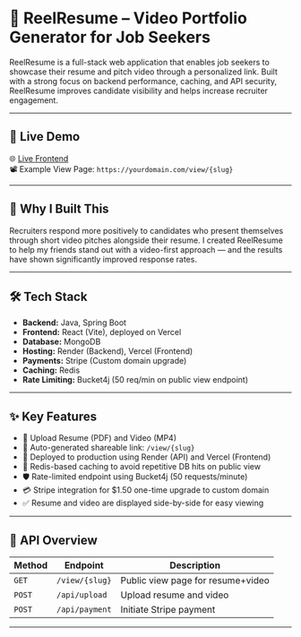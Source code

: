 # 🎥 ReelResume – Video Portfolio Generator for Job Seekers

ReelResume is a full-stack web application that enables job seekers to showcase their resume and pitch video through a personalized link. Built with a strong focus on backend performance, caching, and API security, ReelResume improves candidate visibility and helps increase recruiter engagement.

---

## 🚀 Live Demo
🌐 [Live Frontend](https://your-vercel-link.vercel.app)  
📽️ Example View Page: `https://yourdomain.com/view/{slug}`

---

## 🧠 Why I Built This
Recruiters respond more positively to candidates who present themselves through short video pitches alongside their resume. I created ReelResume to help my friends stand out with a video-first approach — and the results have shown significantly improved response rates.

---

## 🛠 Tech Stack

- **Backend:** Java, Spring Boot
- **Frontend:** React (Vite), deployed on Vercel
- **Database:** MongoDB
- **Hosting:** Render (Backend), Vercel (Frontend)
- **Payments:** Stripe (Custom domain upgrade)
- **Caching:** Redis
- **Rate Limiting:** Bucket4j (50 req/min on public view endpoint)

---

## ✨ Key Features

- 📁 Upload Resume (PDF) and Video (MP4)
- 🔗 Auto-generated shareable link: `/view/{slug}`
- 🚀 Deployed to production using Render (API) and Vercel (Frontend)
- 🧠 Redis-based caching to avoid repetitive DB hits on public view
- 🛡️ Rate-limited endpoint using Bucket4j (50 requests/minute)
- 💳 Stripe integration for $1.50 one-time upgrade to custom domain
- ✅ Resume and video are displayed side-by-side for easy viewing

---

## 🧪 API Overview

| Method | Endpoint           | Description                        |
|--------|--------------------|------------------------------------|
| `GET`  | `/view/{slug}`     | Public view page for resume+video |
| `POST` | `/api/upload`      | Upload resume and video           |
| `POST` | `/api/payment`     | Initiate Stripe payment           |

---

